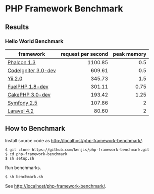 # PHP Framework Benchmark

## Results

### Hello World Benchmark

|framework         |request per second |peak memory|
|------------------|------------------:|----------:|
|[Phalcon 1.3](http://phalconphp.com/)             |1100.85|0.5 |
|[CodeIgniter 3.0-dev](http://www.codeigniter.com/)| 609.61|0.5 |
|[Yii 2.0](http://www.yiiframework.com/)           | 345.73|1.5 |
|[FuelPHP 1.8-dev](http://fuelphp.com/)            | 301.11|0.75|
|[CakePHP 3.0-dev](http://cakephp.org/)            | 193.42|1.25|
|[Symfony 2.5](http://symfony.com/)                | 107.86|2   |
|[Laravel 4.2](http://laravel.com/)                |  80.60|2   |

## How to Benchmark

Install source code as <http://localhost/php-framework-benchmark/>.

~~~
$ git clone https://github.com/kenjis/php-framework-benchmark.git
$ cd php-framework-benchmark
$ sh setup.sh
~~~

Run benchmarks.

~~~
$ sh benchmark.sh
~~~

See <http://localhost/php-framework-benchmark/>.
